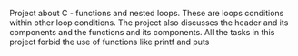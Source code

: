 Project about C - functions and nested loops. These are loops conditions within other loop conditions. The project also discusses the header and its components and the functions and its components.
All the tasks in this project forbid the use of functions like printf and puts
